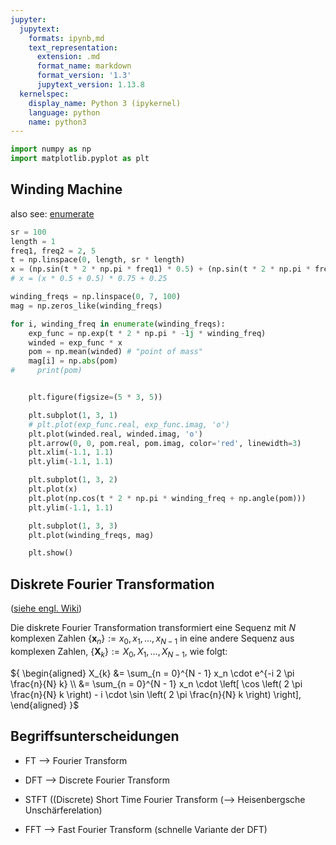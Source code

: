 ```yaml
---
jupyter:
  jupytext:
    formats: ipynb,md
    text_representation:
      extension: .md
      format_name: markdown
      format_version: '1.3'
      jupytext_version: 1.13.8
  kernelspec:
    display_name: Python 3 (ipykernel)
    language: python
    name: python3
---
```


```python
import numpy as np
import matplotlib.pyplot as plt
```

## Winding Machine


also see: [enumerate](/topics/Python.md#enumerate)

```python
sr = 100
length = 1
freq1, freq2 = 2, 5
t = np.linspace(0, length, sr * length)
x = (np.sin(t * 2 * np.pi * freq1) * 0.5) + (np.sin(t * 2 * np.pi * freq2) * 0.5)
# x = (x * 0.5 + 0.5) * 0.75 + 0.25

winding_freqs = np.linspace(0, 7, 100)
mag = np.zeros_like(winding_freqs)

for i, winding_freq in enumerate(winding_freqs):
    exp_func = np.exp(t * 2 * np.pi * -1j * winding_freq)
    winded = exp_func * x
    pom = np.mean(winded) # "point of mass"
    mag[i] = np.abs(pom)
#     print(pom)


    plt.figure(figsize=(5 * 3, 5))

    plt.subplot(1, 3, 1)
    # plt.plot(exp_func.real, exp_func.imag, 'o')
    plt.plot(winded.real, winded.imag, 'o')
    plt.arrow(0, 0, pom.real, pom.imag, color='red', linewidth=3)
    plt.xlim(-1.1, 1.1)
    plt.ylim(-1.1, 1.1)

    plt.subplot(1, 3, 2)
    plt.plot(x)
    plt.plot(np.cos(t * 2 * np.pi * winding_freq + np.angle(pom)))
    plt.ylim(-1.1, 1.1)

    plt.subplot(1, 3, 3)
    plt.plot(winding_freqs, mag)

    plt.show()
```

## Diskrete Fourier Transformation

([siehe engl. Wiki](https://en.wikipedia.org/wiki/Discrete_Fourier_transform))

Die diskrete Fourier Transformation transformiert eine Sequenz mit $N$ komplexen Zahlen $\left\{ \mathbf{x}_n \right\} := x_0, x_1, \ldots , x_{N - 1}$ in eine andere Sequenz aus komplexen Zahlen, $\left\{ \mathbf{X}_k \right\} := X_0, X_1, \ldots , X_{N - 1}$, wie folgt:

${ \begin{aligned} X_{k} &= \sum_{n = 0}^{N - 1} x_n \cdot e^{-i 2 \pi \frac{n}{N} k} \\ &= \sum_{n = 0}^{N - 1} x_n \cdot \left[ \cos \left( 2 \pi \frac{n}{N} k \right) - i \cdot \sin \left( 2 \pi \frac{n}{N} k \right) \right], \end{aligned} }$

## Begriffsunterscheidungen

- FT --> Fourier Transform
- DFT --> Discrete Fourier Transform

- STFT ((Discrete) Short Time Fourier Transform (--> Heisenbergsche Unschärferelation)

- FFT --> Fast Fourier Transform (schnelle Variante der DFT)
